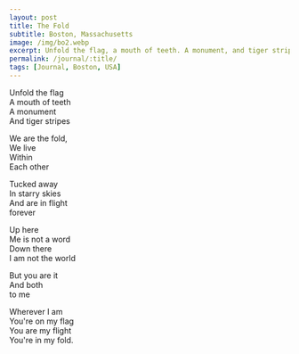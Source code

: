 ```yaml
---
layout: post
title: The Fold
subtitle: Boston, Massachusetts
image: /img/bo2.webp
excerpt: Unfold the flag, a mouth of teeth. A monument, and tiger stripes...
permalink: /journal/:title/
tags: [Journal, Boston, USA]
---
```


Unfold the flag  
A mouth of teeth  
A monument  
And tiger stripes  

We are the fold,  
We live  
Within  
Each other  

Tucked away  
In starry skies  
And are in flight  
forever  

Up here  
Me is not a word  
Down there  
I am not the world  

But you are it  
And both  
to me  

Wherever I am  
You're on my flag  
You are my flight  
You're in my fold.  
